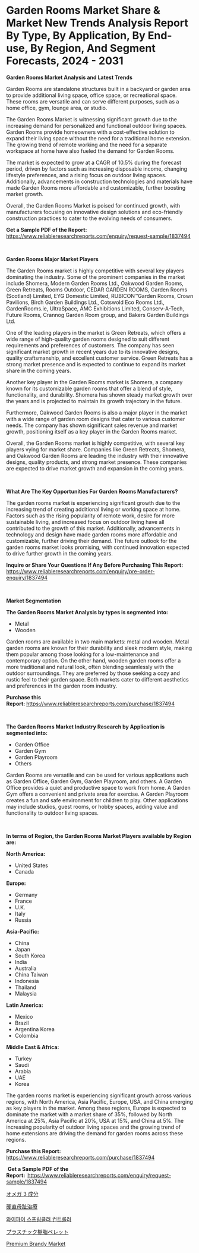 <p><h1>Garden Rooms Market Share & Market New Trends Analysis Report By Type, By Application, By End-use, By Region, And Segment Forecasts, 2024 - 2031</h1></p><p><strong>Garden Rooms Market Analysis and Latest Trends</strong></p>
<p><p>Garden Rooms are standalone structures built in a backyard or garden area to provide additional living space, office space, or recreational space. These rooms are versatile and can serve different purposes, such as a home office, gym, lounge area, or studio.</p><p>The Garden Rooms Market is witnessing significant growth due to the increasing demand for personalized and functional outdoor living spaces. Garden Rooms provide homeowners with a cost-effective solution to expand their living space without the need for a traditional home extension. The growing trend of remote working and the need for a separate workspace at home have also fueled the demand for Garden Rooms.</p><p>The market is expected to grow at a CAGR of 10.5% during the forecast period, driven by factors such as increasing disposable income, changing lifestyle preferences, and a rising focus on outdoor living spaces. Additionally, advancements in construction technologies and materials have made Garden Rooms more affordable and customizable, further boosting market growth.</p><p>Overall, the Garden Rooms Market is poised for continued growth, with manufacturers focusing on innovative design solutions and eco-friendly construction practices to cater to the evolving needs of consumers.</p></p>
<p><strong>Get a Sample PDF of the Report:&nbsp;</strong> <a href="https://www.reliableresearchreports.com/enquiry/request-sample/1837494">https://www.reliableresearchreports.com/enquiry/request-sample/1837494</a></p>
<p>&nbsp;</p>
<p><strong>Garden Rooms Major Market Players</strong></p>
<p><p>The Garden Rooms market is highly competitive with several key players dominating the industry. Some of the prominent companies in the market include Shomera, Modern Garden Rooms Ltd., Oakwood Garden Rooms, Green Retreats, Rooms Outdoor, CEDAR GARDEN ROOMS, Garden Rooms (Scotland) Limited, EYG Domestic Limited, RUBICON™Garden Rooms, Crown Pavilions, Birch Garden Buildings Ltd., Cotswold Eco Rooms Ltd., GardenRooms.ie, UltraSpace, AMC Exhibitions Limited, Conserv-A-Tech, Future Rooms, Crannog Garden Room group, and Bakers Garden Buildings Ltd.</p><p>One of the leading players in the market is Green Retreats, which offers a wide range of high-quality garden rooms designed to suit different requirements and preferences of customers. The company has seen significant market growth in recent years due to its innovative designs, quality craftsmanship, and excellent customer service. Green Retreats has a strong market presence and is expected to continue to expand its market share in the coming years.</p><p>Another key player in the Garden Rooms market is Shomera, a company known for its customizable garden rooms that offer a blend of style, functionality, and durability. Shomera has shown steady market growth over the years and is projected to maintain its growth trajectory in the future.</p><p>Furthermore, Oakwood Garden Rooms is also a major player in the market with a wide range of garden room designs that cater to various customer needs. The company has shown significant sales revenue and market growth, positioning itself as a key player in the Garden Rooms market.</p><p>Overall, the Garden Rooms market is highly competitive, with several key players vying for market share. Companies like Green Retreats, Shomera, and Oakwood Garden Rooms are leading the industry with their innovative designs, quality products, and strong market presence. These companies are expected to drive market growth and expansion in the coming years.</p></p>
<p>&nbsp;</p>
<p><strong>What Are The Key Opportunities For Garden Rooms Manufacturers?</strong></p>
<p><p>The garden rooms market is experiencing significant growth due to the increasing trend of creating additional living or working space at home. Factors such as the rising popularity of remote work, desire for more sustainable living, and increased focus on outdoor living have all contributed to the growth of this market. Additionally, advancements in technology and design have made garden rooms more affordable and customizable, further driving their demand. The future outlook for the garden rooms market looks promising, with continued innovation expected to drive further growth in the coming years.</p></p>
<p><strong>Inquire or Share Your Questions If Any Before Purchasing This Report:</strong> <a href="https://www.reliableresearchreports.com/enquiry/pre-order-enquiry/1837494">https://www.reliableresearchreports.com/enquiry/pre-order-enquiry/1837494</a></p>
<p>&nbsp;</p>
<p><strong>Market Segmentation</strong></p>
<p><strong>The Garden Rooms Market Analysis by types is segmented into:</strong></p>
<p><ul><li>Metal</li><li>Wooden</li></ul></p>
<p><p>Garden rooms are available in two main markets: metal and wooden. Metal garden rooms are known for their durability and sleek modern style, making them popular among those looking for a low-maintenance and contemporary option. On the other hand, wooden garden rooms offer a more traditional and natural look, often blending seamlessly with the outdoor surroundings. They are preferred by those seeking a cozy and rustic feel to their garden space. Both markets cater to different aesthetics and preferences in the garden room industry.</p></p>
<p><strong>Purchase this Report:&nbsp;</strong><a href="https://www.reliableresearchreports.com/purchase/1837494">https://www.reliableresearchreports.com/purchase/1837494</a></p>
<p>&nbsp;</p>
<p><strong>The Garden Rooms Market Industry Research by Application is segmented into:</strong></p>
<p><ul><li>Garden Office</li><li>Garden Gym</li><li>Garden Playroom</li><li>Others</li></ul></p>
<p><p>Garden Rooms are versatile and can be used for various applications such as Garden Office, Garden Gym, Garden Playroom, and others. A Garden Office provides a quiet and productive space to work from home. A Garden Gym offers a convenient and private area for exercise. A Garden Playroom creates a fun and safe environment for children to play. Other applications may include studios, guest rooms, or hobby spaces, adding value and functionality to outdoor living spaces.</p></p>
<p>&nbsp;</p>
<p><strong>In terms of Region, the Garden Rooms Market Players available by Region are:</strong></p>
<p>
    <p> <strong> North America: </strong>
        <ul>
            <li>United States</li>
            <li>Canada</li>
        </ul>
        </p> 
    <p> <strong> Europe: </strong>
        <ul>
            <li>Germany</li>
            <li>France</li>
            <li>U.K.</li>
            <li>Italy</li>
            <li>Russia</li>
        </ul>
        </p> 
    <p> <strong> Asia-Pacific: </strong>
        <ul>
            <li>China</li>
            <li>Japan</li>
            <li>South Korea</li>
            <li>India</li>
            <li>Australia</li>
            <li>China Taiwan</li>
            <li>Indonesia</li>
            <li>Thailand</li>
            <li>Malaysia</li>
        </ul>
        </p> 
    <p> <strong> Latin America: </strong>
        <ul>
            <li>Mexico</li>
            <li>Brazil</li>
            <li>Argentina Korea</li>
            <li>Colombia</li>
        </ul>
        </p> 
    <p> <strong> Middle East & Africa: </strong>
        <ul>
            <li>Turkey</li>
            <li>Saudi</li>
            <li>Arabia</li>
            <li>UAE</li>
            <li>Korea</li>
        </ul>
    </p>
    </p>
<p><p>The garden rooms market is experiencing significant growth across various regions, with North America, Asia Pacific, Europe, USA, and China emerging as key players in the market. Among these regions, Europe is expected to dominate the market with a market share of 35%, followed by North America at 25%, Asia Pacific at 20%, USA at 15%, and China at 5%. The increasing popularity of outdoor living spaces and the growing trend of home extensions are driving the demand for garden rooms across these regions.</p></p>
<p><strong>Purchase this Report: </strong><a href="https://www.reliableresearchreports.com/purchase/1837494">https://www.reliableresearchreports.com/purchase/1837494</a></p>
<p>&nbsp;<strong>Get a Sample PDF of the Report:&nbsp;&nbsp;</strong><a href="https://www.reliableresearchreports.com/enquiry/request-sample/1837494">https://www.reliableresearchreports.com/enquiry/request-sample/1837494</a></p>
<p><strong></strong></p>
<p><p><a href="https://github.com/xtkhtofdt934839/Market-Research-Report-List-1/blob/main/56995065974.md">オメガ 3 成分</a></p><p><a href="https://github.com/ddwcuskozol07187/Market-Research-Report-List-1/blob/main/75822445975.md">硬直母趾治療</a></p><p><a href="https://github.com/PercyHagernes9778/Market-Research-Report-List-1/blob/main/92440235460.md">와이파이 스프링클러 컨트롤러</a></p><p><a href="https://medium.com/@lewisbechtelar1964/%E3%83%97%E3%83%A9%E3%82%B9%E3%83%81%E3%83%83%E3%82%AF%E6%A8%B9%E8%84%82%E3%83%9A%E3%83%AC%E3%83%83%E3%83%88%E5%B8%82%E5%A0%B4-%E5%B8%82%E5%A0%B4%E3%81%AE%E6%88%90%E9%95%B7%E7%8E%87-%E5%B8%82%E5%A0%B4%E5%8B%95%E5%90%91-%E3%81%8A%E3%82%88%E3%81%B3%E6%88%90%E9%95%B7%E6%88%A6%E7%95%A5%E3%81%AB%E9%96%A2%E3%81%99%E3%82%8B%E6%B4%9E%E5%AF%9F-f7eb3fc9bf9f">プラスチック樹脂ペレット</a></p><p><a href="https://github.com/mancsybtousav/Market-Research-Report-List-1/blob/main/premium-brandy-market.md">Premium Brandy Market</a></p></p>
